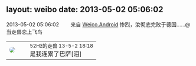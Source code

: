 layout: weibo
date: 2013-05-02 05:06:02
---
<meta name="referrer" content="no-referrer" />

2013-05-02 05:06:02  &nbsp;&nbsp;&nbsp;&nbsp;&nbsp;&nbsp; 来自 <a href="http://app.weibo.com/t/feed/l4RWD" rel="nofollow">Weico.Android</a>
惨烈，汝彻底完败于德国……@当走兽恋上飞鸟  ​​​

<table style="width: 100%;">
  <tr>
    <td style="width: 40px;"><img style="border-radius:50%" src="https://tva4.sinaimg.cn/crop.0.0.180.180.50/8beaf773jw1e8qgp5bmzyj2050050aa8.jpg?KID=imgbed,tva&Expires=1624466940&ssig=Px6axq%2BHCg"></td>
    <td colspan="2"><small>52Hz的走兽 13-5-2 18:18</small><br/>是我连累了巴萨[泪]</td>
  </tr>
</table>
